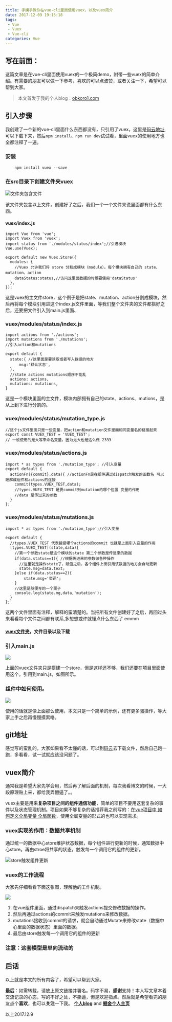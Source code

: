 ```yaml
---
title: 手摸手教你在vue-cli里面使用vuex，以及vuex简介
date: 2017-12-09 19:15:18
tags:
 - Vue
 - Vuex
 - Vue-cli
categories: Vue
---
```

写在前面：
---
这篇文章是在vue-cli里面使用vuex的一个极简demo，附带一些vuex的简单介绍。有需要的朋友可以做一下参考，喜欢的可以点波赞，或者关注一下，希望可以帮到大家。

> 本文首发于我的个人blog：[obkoro1.com](http://obkoro1.com/)

## 引入步骤

我创建了一个新的vue-cli里面什么东西都没有，只引用了vuex，这里是[码云地址](https://gitee.com/OBKoro1/blog_vuex),可以下载下来，然后`npm install`、`npm run dev`试试看，里面vuex的使用地方也全都注释了一遍。

### 安装

        npm install vuex --save

### 在src目录下创建文件夹vuex
    
![文件夹包含文件](https://user-gold-cdn.xitu.io/2017/12/9/1603a90a59fc5676?w=363&h=335&f=png&s=16366)

该文件夹包含以上文件，创建好了之后，我们一个一个文件来说里面都有什么东西。

#### vuex/index.js

    import Vue from 'vue';
    import Vuex from 'vuex';
    import status from './modules/status/index';//引进模块
    Vue.use(Vuex);
    
    export default new Vuex.Store({
      modules: {  
        //Vuex 允许我们将 store 分割成模块（module）。每个模块拥有自己的 state、mutation、action
        dataStatus:status,//访问这里面数据的时候要使用'dataStatus'
      },
    });
    
这是vuex的主文件store，这个例子是把state、mutation、action分割成模块，然后再将每个模块引用进这个index.js文件里面，等我们整个文件夹的文件都搭好之后，还要把文件引入到main.js里面、

### vuex/modules/status/index.js

    import actions from './actions';
    import mutations from './mutations';
    //引入action和mutations 
    
    export default {  
      state:{ //这里面是要读取或者写入数据的地方
          msg:'默认状态',
      },
      //state actions mutations顺序不能乱
      actions: actions,
      mutations: mutations,
    }

这是一个模块里面的主文件，模块内部拥有自己的state、actions、mutions，是从上到下进行分割的。

### vuex/modules/status/mutation_type.js

    //这个js文件里面只是一些变量，把action和mutation文件里面相同变量名的链接起来
    export const VUEX_TEST = 'VUEX_TEST';
    // 一般使用的是大写来命名变量，因为尤大也是这么做 2333

### vuex/modules/status/actions.js

    import * as types from './mutation_type'; //引入变量
    export default {
      actionFn({commit},data){ //actionFn是在组件通过dispatch触发的函数名 可以理解成组件和actions的连接
        commit(types.VUEX_TEST,data);
        //types.VUEX_TEST 是要commit到mutation的哪个位置 变量的作用
        //data 是传过来的参数
      }
    };

### vuex/modules/status/mutations.js

    import * as types from './mutation_type';//引入变量
    
    export default {
      //types.VUEX_TEST 代表接受哪个actions的commit 也就是上面引入变量的作用
      [types.VUEX_TEST](state,data){ 
        //第一个参数state是这个模块的state 第二个参数是传进来的数据 
        if(data.status==1){ //根据传进来的参数做各种操作
          //这里就是操作state了，赋值之后，各个组件上面引用该数据的地方会自动更新      
          state.msg=data.text;
        }else if(data.status==2){
            state.msg='奕迅';
        }
        //这里是随便写的一个栗子
        console.log(state.mg,data,'mutation'); 
      }
    };
    
这两个文件里面有注释，解释的蛮清楚的。当把所有文件创建好了之后，再回过头来看看每个文件之间都有联系,多想想或许就懂点什么东西了 emmm

#### [vuex文件夹](https://gitee.com/OBKoro1/blog_vuex/tree/master/src/vuex)，文件目录以及下载

### 引入main.js

![](https://user-gold-cdn.xitu.io/2017/12/9/1603ac7ca073cb0e?w=765&h=427&f=png&s=49028)

上面的vuex文件夹只是搭建一个store，但是这样还不够，我们还要在项目里面使用这个。引用到main.js，如图所示。

### 组件中如何使用。

![](https://user-gold-cdn.xitu.io/2017/12/9/1603acd24b3c1906?w=773&h=875&f=png&s=97062)

使用的话就是像上面那么使用，本文只是一个简单的示例，还有更多骚操作，等大家上手之后再慢慢摸索咯。

## git地址

感觉写的蛮乱的，大家如果看不太懂的话，可以到[码云](https://gitee.com/OBKoro1/blog_vuex)去下载文件，然后自己跑一跑，多看看，试一试就应该没问题了。

## vuex简介

通常我是希望大家先学会用，然后再了解后面的机制，每次我看博文的时候，一大段原理贴上来，都给我弄懵逼了。。

vuex主要是用来**复杂项目之间的组件通信功能**，简单的项目不要用这套复杂的事件以及状态管理机制。项目如果不够复杂的话推荐我之前写的：[在vue项目中 如何定义全局变量 全局函数](https://juejin.im/post/59eddbfe6fb9a0450908abb4)，使用全局变量的形式的也可以实现需求。

### vuex实现的作用：数据共享机制

通过统一的数据中心store维护状态数据，每个组件进行更新的时候，通知数据中心store。再由stroe将共享的状态，触发每一个调用它的组件的更新。

![store触发组件更新](https://user-gold-cdn.xitu.io/2017/12/9/1603ae6d33eae6db?w=554&h=570&f=png&s=153482)

### vuex的工作流程

大家先仔细看看下面这张图，理解他的工作机制。

![](https://user-gold-cdn.xitu.io/2017/12/9/1603ae858f7da6cd?w=789&h=530&f=png&s=148466)

1. 在vue组件里面，通过dispatch来触发actions提交修改数据的操作。
2. 然后再通过actions的commit来触发mutations来修改数据。
3. mutations接收到commit的请求，就会自动通过Mutate来修改state（数据中心里面的数据状态）里面的数据。
4. 最后由store触发每一个调用它的组件的更新

### 注意：这套模型是单向流动的

后话
---
以上就是本文的所有内容了，希望可以帮到大家。

**最后**：如需转载，请放上原文链接并署名。码字不易，**感谢**支持！本人写文章本着交流记录的心态，写的不好之处，不撕逼，但是欢迎指点。然后就是希望看完的朋友点个**喜欢**，也可以**关注**一下我。
**[个人blog](http://obkoro1.com/)** and **[掘金个人主页](https://juejin.im/user/58714f0eb123db4a2eb95372)**  

以上2017.12.9



    
